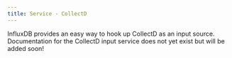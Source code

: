 ```yaml
---
title: Service - CollectD
---
```


InfluxDB provides an easy way to hook up CollectD as an input source. Documentation for the CollectD input service does not yet exist but will be added soon!